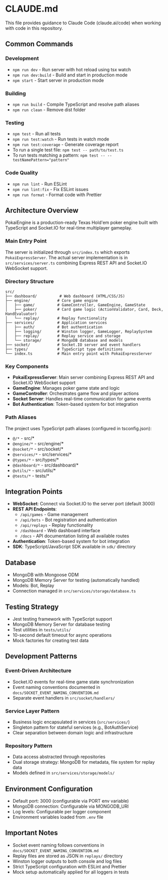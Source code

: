 # CLAUDE.md

This file provides guidance to Claude Code (claude.ai/code) when working with code in this repository.

## Common Commands

### Development

- `npm run dev` - Run server with hot reload using tsx watch
- `npm run dev:build` - Build and start in production mode
- `npm start` - Start server in production mode

### Building

- `npm run build` - Compile TypeScript and resolve path aliases
- `npm run clean` - Remove dist folder

### Testing

- `npm test` - Run all tests
- `npm run test:watch` - Run tests in watch mode
- `npm run test:coverage` - Generate coverage report
- To run a single test file: `npm test -- path/to/test.ts`
- To run tests matching a pattern: `npm test -- --testNamePattern="pattern"`

### Code Quality

- `npm run lint` - Run ESLint
- `npm run lint:fix` - Fix ESLint issues
- `npm run format` - Format code with Prettier

## Architecture Overview

PokaiEngine is a production-ready Texas Hold'em poker engine built with TypeScript and Socket.IO for real-time multiplayer gameplay.

### Main Entry Point

The server is initialized through `src/index.ts` which exports `PokaiExpressServer`. The actual server implementation is in `src/services/server.ts` combining Express REST API and Socket.IO WebSocket support.

### Directory Structure

```
src/
├── dashboard/          # Web dashboard (HTML/CSS/JS)
├── engine/            # Core game engine
│   ├── game/          # GameController, GameEngine, GameState
│   ├── poker/         # Card game logic (ActionValidator, Card, Deck, HandEvaluator)
│   └── replay/        # Replay functionality
├── services/          # Application services
│   ├── auth/          # Bot authentication
│   ├── logging/       # Winston logger, GameLogger, ReplaySystem
│   ├── replay/        # Replay service and storage
│   └── storage/       # MongoDB database and models
├── socket/            # Socket.IO server and event handlers
├── types/             # TypeScript type definitions
└── index.ts           # Main entry point with PokaiExpressServer
```

### Key Components

- **PokaiExpressServer**: Main server combining Express REST API and Socket.IO WebSocket support
- **GameEngine**: Manages poker game state and logic
- **GameController**: Orchestrates game flow and player actions
- **Socket Server**: Handles real-time communication for game events
- **Bot Authentication**: Token-based system for bot integration

### Path Aliases

The project uses TypeScript path aliases (configured in tsconfig.json):

- `@/*` - src/\*
- `@engine/*` - src/engine/\*
- `@socket/*` - src/socket/\*
- `@services/*` - src/services/\*
- `@types/*` - src/types/\*
- `@dashboard/*` - src/dashboard/\*
- `@utils/*` - src/utils/\*
- `@tests/*` - tests/\*

## Integration Points

- **WebSocket**: Connect via Socket.IO to the server port (default 3000)
- **REST API Endpoints**:
  - `/api/games` - Game management
  - `/api/bots` - Bot registration and authentication
  - `/api/replays` - Replay functionality
  - `/dashboard` - Web dashboard interface
  - `/docs` - API documentation listing all available routes
- **Authentication**: Token-based system for bot integration
- **SDK**: TypeScript/JavaScript SDK available in `sdk/` directory

## Database

- MongoDB with Mongoose ODM
- MongoDB Memory Server for testing (automatically handled)
- Models: Bot, Replay
- Connection managed in `src/services/storage/database.ts`

## Testing Strategy

- Jest testing framework with TypeScript support
- MongoDB Memory Server for database testing
- Test utilities in `tests/utils/`
- 10-second default timeout for async operations
- Mock factories for creating test data

## Development Patterns

### Event-Driven Architecture

- Socket.IO events for real-time game state synchronization
- Event naming conventions documented in `docs/SOCKET_EVENT_NAMING_CONVENTION.md`
- Separate event handlers in `src/socket/handlers/`

### Service Layer Pattern

- Business logic encapsulated in services (`src/services/`)
- Singleton pattern for stateful services (e.g., BotAuthService)
- Clear separation between domain logic and infrastructure

### Repository Pattern

- Data access abstracted through repositories
- Dual storage strategy: MongoDB for metadata, file system for replay data
- Models defined in `src/services/storage/models/`

## Environment Configuration

- Default port: 3000 (configurable via PORT env variable)
- MongoDB connection: Configurable via MONGODB_URI
- Log levels: Configurable per logger component
- Environment variables loaded from `.env` file

## Important Notes

- Socket event naming follows conventions in `docs/SOCKET_EVENT_NAMING_CONVENTION.md`
- Replay files are stored as JSON in `replays/` directory
- Winston logger outputs to both console and log files
- Strict TypeScript configuration with ESLint and Prettier
- Mock setup automatically applied for all loggers in tests
